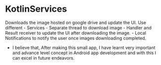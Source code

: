 # KotlinServices
 Downloads the image hosted on google drive and update the UI.
Use different 
    - Services 
    - Separate thread to download image
    - Handler and Result receiver to update the UI after downloading the image.
    - Local Notifications to notify the user once images downloading completed.
- I believe that, After making this small app, I have learnt very important and advance level concept in Android app development and with this I can excel in future endeavors.
